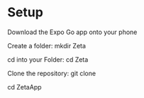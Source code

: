 # Setup
Download the Expo Go app onto your phone

Create a folder: mkdir Zeta

cd into your Folder: cd Zeta

Clone the repository: git clone

cd ZetaApp

